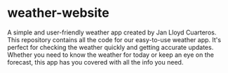# weather-website
A simple and user-friendly weather app created by Jan Lloyd Cuarteros. This repository contains all the code for our easy-to-use weather app. It's perfect for checking the weather quickly and getting accurate updates. Whether you need to know the weather for today or keep an eye on the forecast, this app has you covered with all the info you need.
